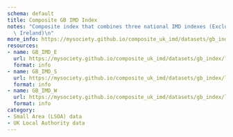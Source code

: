 ```yaml
---
schema: default
title: Composite GB IMD Index
notes: "Composite index that combines three national IMD indexes (Excluding Northern\
  \ Ireland)\n"
more_info: https://mysociety.github.io/composite_uk_imd/datasets/gb_index/latest
resources:
- name: GB_IMD_E
  url: https://mysociety.github.io/composite_uk_imd/datasets/gb_index/latest
  format: info
- name: GB_IMD_S
  url: https://mysociety.github.io/composite_uk_imd/datasets/gb_index/latest
  format: info
- name: GB_IMD_W
  url: https://mysociety.github.io/composite_uk_imd/datasets/gb_index/latest
  format: info
category:
- Small Area (LSOA) data
- UK Local Authority data
---
```

